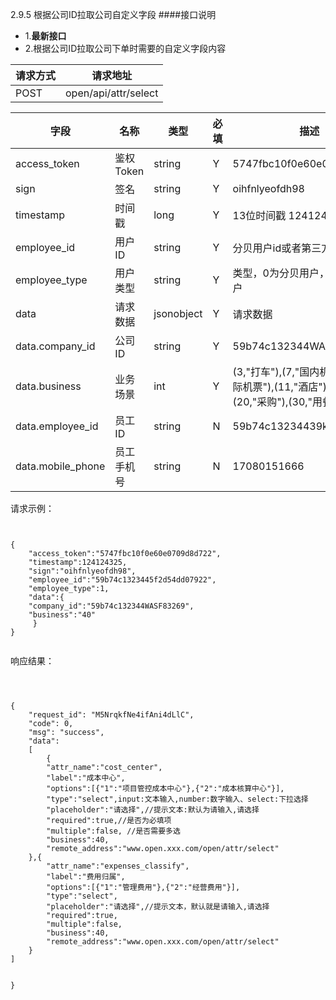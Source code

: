 2.9.5 根据公司ID拉取公司自定义字段
####接口说明
- 1.**最新接口**
- 2.根据公司ID拉取公司下单时需要的自定义字段内容



 请求方式 | 请求地址 
--- | --- 
 POST | open/api/attr/select
 

 字段 | 名称 | 类型 | 必填 | 描述 
 --- | --- | --- | --- | --- 
 access\_token | 鉴权Token | string | Y | 5747fbc10f0e60e0709d8d722 
 sign | 签名 | string | Y | oihfnlyeofdh98 
 timestamp | 时间戳 | long | Y | 13位时间戳  1241243250000 
 employee\_id | 用户ID | string | Y | 分贝用户id或者第三方用户id 
 employee\_type | 用户类型 | string | Y |  类型，0为分贝用户，1为第三方用户 
 data |  请求数据 | jsonobject | Y |请求数据
 data.company_id |公司ID| string | Y |59b74c132344WASF83269
 data.business |业务场景| int | Y |(3,"打车"),(7,"国内机票"),(40,"国际机票"),(11,"酒店"),(15,"火车"),(20,"采购"),(30,"用餐"）
 data.employee_id |员工ID| string | N |59b74c13234439kd89ws8ow
 data.mobile_phone |员工手机号| string | N |17080151666



请求示例：

```


{
    "access_token":"5747fbc10f0e60e0709d8d722",
    "timestamp":124124325,
    "sign":"oihfnlyeofdh98",
    "employee_id":"59b74c1323445f2d54dd07922",
    "employee_type":1,
    "data":{  
    "company_id":"59b74c132344WASF83269",
    "business":"40"        
     }
}


```

响应结果：

```



{
    "request_id": "M5NrqkfNe4ifAni4dLlC",
    "code": 0,
    "msg": "success",
    "data": 
    [
        {
        "attr_name":"cost_center",
        "label":"成本中心",
        "options":[{"1":"项目管控成本中心"},{"2":"成本核算中心"}],
        "type":"select",input:文本输入,number:数字输入、select:下拉选择
        "placeholder":"请选择",//提示文本:默认为请输入,请选择
        "required":true,//是否为必填项
        "multiple":false, //是否需要多选
        "business":40,
        "remote_address":"www.open.xxx.com/open/attr/select"  
    },{
        "attr_name":"expenses_classify",
        "label":"费用归属",
        "options":[{"1":"管理费用"},{"2":"经营费用"}],
        "type":"select",
        "placeholder":"请选择",//提示文本，默认就是请输入,请选择
        "required":true,
        "multiple":false,
        "business":40,
        "remote_address":"www.open.xxx.com/open/attr/select"
    }
]
     
    
}




```



